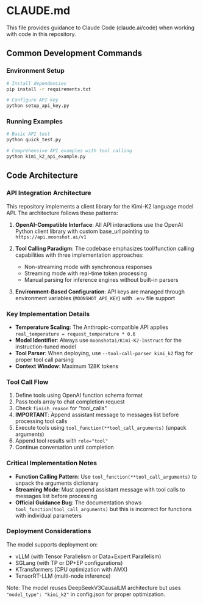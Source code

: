 # CLAUDE.md

This file provides guidance to Claude Code (claude.ai/code) when working with code in this repository.

## Common Development Commands

### Environment Setup
```bash
# Install dependencies
pip install -r requirements.txt

# Configure API key
python setup_api_key.py
```

### Running Examples
```bash
# Basic API test
python quick_test.py

# Comprehensive API examples with tool calling
python kimi_k2_api_example.py
```

## Code Architecture

### API Integration Architecture
This repository implements a client library for the Kimi-K2 language model API. The architecture follows these patterns:

1. **OpenAI-Compatible Interface**: All API interactions use the OpenAI Python client library with custom base_url pointing to `https://api.moonshot.ai/v1`

2. **Tool Calling Paradigm**: The codebase emphasizes tool/function calling capabilities with three implementation approaches:
   - Non-streaming mode with synchronous responses
   - Streaming mode with real-time token processing
   - Manual parsing for inference engines without built-in parsers

3. **Environment-Based Configuration**: API keys are managed through environment variables (`MOONSHOT_API_KEY`) with `.env` file support

### Key Implementation Details

- **Temperature Scaling**: The Anthropic-compatible API applies `real_temperature = request_temperature * 0.6`
- **Model Identifier**: Always use `moonshotai/Kimi-K2-Instruct` for the instruction-tuned model
- **Tool Parser**: When deploying, use `--tool-call-parser kimi_k2` flag for proper tool call parsing
- **Context Window**: Maximum 128K tokens

### Tool Call Flow
1. Define tools using OpenAI function schema format
2. Pass tools array to chat completion request
3. Check `finish_reason` for "tool_calls"
4. **IMPORTANT**: Append assistant message to messages list before processing tool calls
5. Execute tools using `tool_function(**tool_call_arguments)` (unpack arguments)
6. Append tool results with `role="tool"`
7. Continue conversation until completion

### Critical Implementation Notes
- **Function Calling Pattern**: Use `tool_function(**tool_call_arguments)` to unpack the arguments dictionary
- **Streaming Mode**: Must append assistant message with tool calls to messages list before processing
- **Official Guidance Bug**: The documentation shows `tool_function(tool_call_arguments)` but this is incorrect for functions with individual parameters

### Deployment Considerations
The model supports deployment on:
- vLLM (with Tensor Parallelism or Data+Expert Parallelism)
- SGLang (with TP or DP+EP configurations)
- KTransformers (CPU optimization with AMX)
- TensorRT-LLM (multi-node inference)

Note: The model reuses DeepSeekV3CausalLM architecture but uses `"model_type": "kimi_k2"` in config.json for proper optimization.